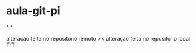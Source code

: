 # aula-git-pi
^ ^ 

alteração feita no repositorio remoto ><
alteração feita no repositorio local T-T